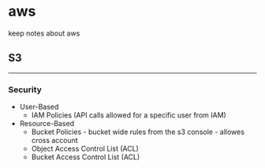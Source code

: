# aws
keep notes about aws

## S3
___
### Security
- User-Based 
  - IAM Policies (API calls allowed for a specific user from IAM)
- Resource-Based
  - Bucket Policies - bucket wide rules from the s3 console - allowes cross account
  - Object Access Control List (ACL)
  - Bucket Access Control List (ACL)
